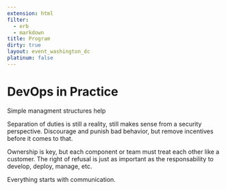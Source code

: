 ```yaml
---
extension: html
filter:
  - erb
  - markdown
title: Program
dirty: true
layout: event_washington_dc
platinum: false
---
```


# DevOps in Practice

Simple managment structures help

Separation of duties is still a reality, still makes sense from a security perspective.
Discourage and punish bad behavior, but remove incentives before it comes to that.

Ownership is key, but each component or team must treat each other like a customer.
The right of refusal is just as important as the responsability to develop, deploy, manage, etc.

Everything starts with communication.
